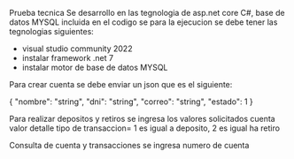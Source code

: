 Prueba tecnica 
Se desarrollo en las tegnologia de asp.net core C#, base de datos MYSQL incluida en el codigo
se para la ejecucion se debe tener las tegnologias siguientes:
- visual studio community 2022
- instalar framework .net 7
- instalar motor de base de datos MYSQL

Para crear cuenta se debe enviar un json que es el siguiente:

{
  "nombre": "string",
  "dni": "string",
  "correo": "string",
  "estado": 1
}

Para realizar depositos y retiros se ingresa los valores solicitados
cuenta
valor
detalle
tipo de transaccion= 1 es igual a deposito, 2 es igual ha retiro

Consulta de cuenta y transacciones se ingresa numero de cuenta
